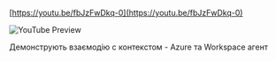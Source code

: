 <!--
date: 2024-05-22T15:40:23
-->


[https://youtu.be/fbJzFwDkq-0](https://youtu.be/fbJzFwDkq-0)

![YouTube Preview](https://img.youtube.com/vi/fbJzFwDkq-0/mqdefault.jpg)



Демонструють взаємодію с контекстом - Azure та Workspace агент